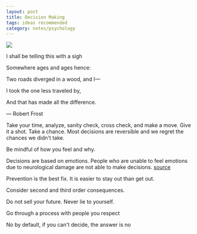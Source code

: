 ```yaml
---
layout: post
title: Decision Making
tags: ideas recommended
category: notes/psychology 
---
```

 
 ![](https://images.unsplash.com/photo-1429743305873-d4065c15f93e?ixlib=rb-1.2.1&ixid=eyJhcHBfaWQiOjEyMDd9&auto=format&fit=crop&w=1494&q=80)

I shall be telling this with a sigh

Somewhere ages and ages hence:

Two roads diverged in a wood, and I—

I took the one less traveled by,

And that has made all the difference.

― Robert Frost 
  

Take your time, analyze, sanity check, cross check, and make a move. Give it a shot. Take a chance. Most decisions are reversible and we regret the chances we didn't take. 

Be mindful of how you feel and why. 

Decisions are based on emotions. People who are unable to feel emotions due to neurological damage are not able to make decisions. [source](https://bigthink.com/experts-corner/decisions-are-emotional-not-logical-the-neuroscience-behind-decision-making)


Prevention is the best fix. It is easier to stay out than get out.

Consider second and third order consequences. 

Do not sell your future. Never lie to yourself.

Go through a process with people you respect

No by default, if you can't decide, the answer is no 

